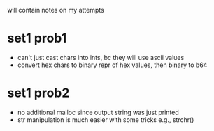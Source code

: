 will contain notes on my attempts

set1 prob1
================
- can't just cast chars into ints, bc they will use ascii values
- convert hex chars to binary repr of hex values, then binary to b64

set1 prob2
=============
- no additional malloc since output string was just printed
- str manipulation is much easier with some tricks e.g., strchr()




